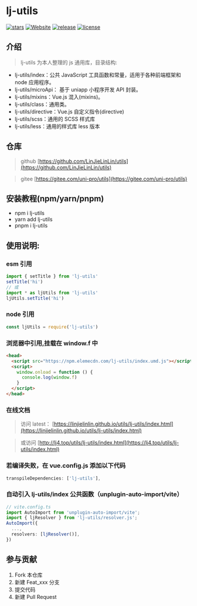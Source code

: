 # lj-utils

<!-- [![forks](https://img.shields.io/github/forks/LinJieLinLin/utils?style=flat-square&logo=GitHub)](https://github.com/LinJieLinLin/utils) -->
<!-- [![issues](https://img.shields.io/github/issues/LinJieLinLin/utils?style=flat-square&logo=GitHub)](https://github.com/LinJieLinLin/utils/issues) -->

[![stars](https://img.shields.io/github/stars/LinJieLinLin/utils?style=flat-square&logo=GitHub)](https://github.com/LinJieLinLin/utils)
[![Website](https://img.shields.io/badge/ljUtils-up-blue?style=flat-square)](https://linjielinlin.github.io/utils/lj-utils/index.html)
[![release](https://img.shields.io/github/v/release/LinJieLinLin/utils?style=flat-square)](https://gitee.com/LinJieLinLin/utils/releases)
[![license](https://img.shields.io/github/license/LinJieLinLin/utils?style=flat-square)](https://en.wikipedia.org/wiki/MIT_License)

## 介绍

> lj-utils 为本人整理的 js 通用库，目录结构:

- lj-utils/index：公共 JavaScript 工具函数和常量，适用于各种前端框架和 node 应用程序。
- lj-utils/microApi： 基于 uniapp 小程序开发 API 封装。
- lj-utils/mixins：Vue.js 混入(mixins)。
- lj-utils/class：通用类。
- lj-utils/directive：Vue.js 自定义指令(directive)
- lj-utils/scss：通用的 SCSS 样式库
- lj-utils/less：通用的样式库 less 版本

## 仓库

> github [https://github.com/LinJieLinLin/utils](https://github.com/LinJieLinLin/utils)

> gitee [https://gitee.com/uni-pro/utils](https://gitee.com/uni-pro/utils)

## 安装教程(npm/yarn/pnpm)

- npm i lj-utils
- yarn add lj-utils
- pnpm i lj-utils

## 使用说明:

### esm 引用

```js
import { setTitle } from 'lj-utils'
setTitle('hi')
// 或
import * as ljUtils from 'lj-utils'
ljUtils.setTitle('hi')
```

### node 引用

```js
const ljUtils = require('lj-utils')
```

### 浏览器中引用,挂载在 window.f 中

```html
<head>
  <script src="https://npm.elemecdn.com/lj-utils/index.umd.js"></script>
  <script>
    window.onload = function () {
      console.log(window.f)
    }
  </script>
</head>
```

### 在线文档

> 访问 latest： [https://linjielinlin.github.io/utils/lj-utils/index.html](https://linjielinlin.github.io/utils/lj-utils/index.html)

> 或访问 [http://lj4.top/utils/lj-utils/index.html](https://lj4.top/utils/lj-utils/index.html)

### 若编译失败，在 vue.config.js 添加以下代码

```js
transpileDependencies: ['lj-utils'],
```

### 自动引入 lj-utils/index 公共函数（unplugin-auto-import/vite）

```ts
// vite.config.ts
import AutoImport from 'unplugin-auto-import/vite';
import { ljResolver } from 'lj-utils/resolver.js';
AutoImport({
  ...,
  resolvers: [ljResolver()],
})
```

## 参与贡献

1. Fork 本仓库
2. 新建 Feat_xxx 分支
3. 提交代码
4. 新建 Pull Request
